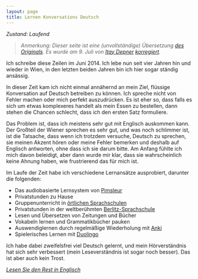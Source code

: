 ```yaml
---
layout: page
title: Lernen Konversations Deutsch
---
```


_Zustand: Laufend_

> _Anmerkung: Dieser seite ist eine (unvollständige) Übersetzung [des Originals](/projects/german). Es wurde am 9. Juli von [Itay Depner](http://www.italki.com/teacher/1209413?ref=1531788) [korregiert](https://github.com/cbeams/chris.beams.io/commit/c74f7c)._

Ich schreibe diese Zeilen im Juni 2014. Ich lebe nun seit vier Jahren hin und wieder in Wien, in den letzten beiden Jahren bin ich hier sogar ständig ansässig.

In dieser Zeit kam ich nicht einmal annähernd an mein Ziel, flüssige Konversation auf Deutsch betreiben zu können. Ich spreche nicht von Fehler machen oder mich perfekt auszudrücken. Es ist eher so, dass falls es sich um etwas komplexeres handelt als mein Essen zu bestellen, dann stehen die Chancen schlecht, dass ich den ersten Satz formuliere.

Das Problem ist, dass ich meistens sehr gut mit Englisch auskommen kann. Der Großteil der Wiener sprechen es sehr gut, und was noch schlimmer ist, ist die Tatsache, dass wenn ich trotzdem versuche, Deutsch zu sprechen, sie meinen Akzent hören oder meine Fehler bemerken und deshalb auf Englisch antworten, ohne dass ich sie darum bitte. Am Anfang fühlte ich mich davon beleidigt, aber dann wurde mir klar, dass sie wahrscheinlich keine Ahnung haben, wie frustrierend das für mich ist.

Im Laufe der Zeit habe ich verschiedene Lernansätze ausprobiert, darunter die folgenden:

 - Das audiobasierte Lernsystem von [Pimsleur](http://de.wikipedia.org/wiki/Pimsleur)
 - Privatstunden zu Hause
 - Gruppenunterricht in [örtlichen Sprachschulen](http://www.alpha.at)
 - Privatstunden in der weltberühmten [Berlitz-Sprachschule](http://de.wikipedia.org/wiki/Berlitz_Sprachschulen)
 - Lesen und Übersetzen von Zeitungen und Bücher
 - Vokabeln lernen und Grammatikbücher pauken
 - Auswendiglernen durch regelmäßige Wiederholung mit [Anki](http://de.wikipedia.org/wiki/Anki)
 - Spielerisches Lernen mit [Duolingo](https://en.wikipedia.org/wiki/Duolingo)

Ich habe dabei zweifelsfrei viel Deutsch gelernt, und mein Hörverständnis hat sich sehr verbessert (mein Leseverständnis ist sogar noch besser). Das ist aber auch kein Trost. 

[_Lesen Sie den Rest in Englisch_](/projects/german)

